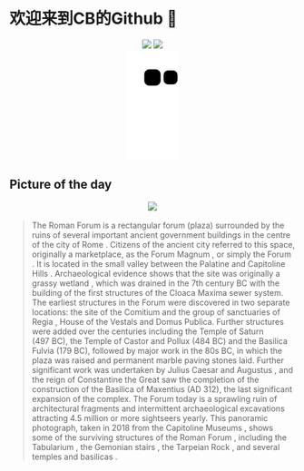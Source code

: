 
# 欢迎来到CB的Github 👋

<div align="center">
  <img height="137px" src="https://github-readme-stats.vercel.app/api?username=SuperCB&show_icons=true&theme=radical" />
  <img height="137px" src="https://github-readme-stats.vercel.app/api/top-langs/?username=SuperCB&hide_title=true&hide_border=true&layout=compact&langs_count=6&text_color=000&icon_color=fff" />
</div>


<div align="center">
    <img src="./contribution-snake/github-contribution-grid-snake.svg" />
</div>



## Picture of the day
<div align="center">
  <img width=400px src="https://upload.wikimedia.org/wikipedia/commons/thumb/6/6a/Foro_Romano_Musei_Capitolini_Roma.jpg/975px-Foro_Romano_Musei_Capitolini_Roma.jpg" />
</div>

>The  Roman Forum  is a rectangular  forum  (plaza) surrounded by the ruins of several important ancient government buildings in the centre of the city of  Rome . Citizens of the ancient city referred to this space, originally a marketplace, as the  Forum Magnum , or simply the  Forum . It is located in the small valley between the  Palatine  and  Capitoline Hills . Archaeological evidence shows that the site was originally a grassy  wetland , which was drained in the 7th century BC with the building of the first structures of the  Cloaca Maxima  sewer system. The earliest structures in the Forum were discovered in two separate locations: the site of the  Comitium  and the group of sanctuaries of  Regia ,  House of the Vestals  and Domus Publica. Further structures were added over the centuries including the  Temple of Saturn  (497 BC), the  Temple of Castor and Pollux  (484 BC) and the  Basilica Fulvia  (179 BC), followed by major work in the 80s BC, in which the plaza was raised and permanent marble paving stones laid. Further significant work was undertaken by  Julius Caesar  and  Augustus , and the reign of  Constantine the Great  saw the completion of the construction of the  Basilica of Maxentius  (AD 312), the last significant expansion of the complex. The Forum today is a sprawling ruin of architectural fragments and intermittent archaeological excavations attracting 4.5 million or more sightseers yearly. This panoramic photograph, taken in 2018 from the  Capitoline Museums , shows some of the  surviving structures of the Roman Forum , including the  Tabularium , the  Gemonian stairs , the  Tarpeian Rock , and several temples and  basilicas .


